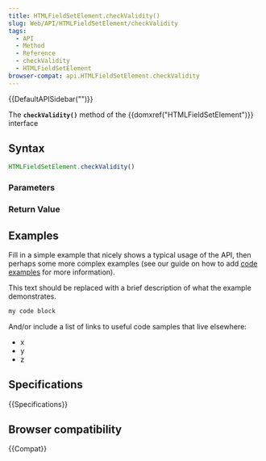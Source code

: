 ```yaml
---
title: HTMLFieldSetElement.checkValidity()
slug: Web/API/HTMLFieldSetElement/checkValidity
tags:
  - API
  - Method
  - Reference
  - checkValidity
  - HTMLFieldSetElement
browser-compat: api.HTMLFieldSetElement.checkValidity
---
```

{{DefaultAPISidebar("")}}

The **`checkValidity()`** method of the {{domxref("HTMLFieldSetElement")}} interface 

## Syntax

```js
HTMLFieldSetElement.checkValidity()
```

### Parameters



### Return Value



## Examples

Fill in a simple example that nicely shows a typical usage of the API, then perhaps some more complex examples (see our guide on how to add [code examples](/en-US/docs/MDN/Contribute/Structures/Code_examples) for more information).

This text should be replaced with a brief description of what the example demonstrates.

```js
my code block
```

And/or include a list of links to useful code samples that live elsewhere:

*   x
*   y
*   z

## Specifications

{{Specifications}}

## Browser compatibility

{{Compat}}

